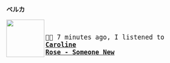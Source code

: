 ### ベルカ

[<img align="left" width="100" height="100" src="https:&#x2F;&#x2F;lastfm.freetls.fastly.net&#x2F;i&#x2F;u&#x2F;174s&#x2F;8b5eda5b0b5386aa9f7b316e92d1fd1d.jpg">](https://www.youtube.com/results?search_query=Caroline+Rose+Someone+New)


<big><pre>
</br><p align="left">🎵🎶 7 minutes ago, I listened to <b>[Caroline Rose - Someone New](https://www.youtube.com/results?search_query=Caroline+Rose+Someone+New)</b></p>
</pre></big>

